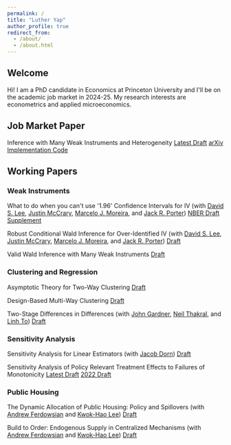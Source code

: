 ```yaml
---
permalink: /
title: "Luther Yap"
author_profile: true
redirect_from: 
  - /about/
  - /about.html
---
```


## Welcome

Hi! I am a PhD candidate in Economics at Princeton University and I'll be on the academic job market in 2024-25. My research interests are econometrics and applied microeconomics. 

## Job Market Paper
Inference with Many Weak Instruments and Heterogeneity [Latest Draft](https://lutheryap.github.io/files/mwiv_het_wp.pdf) [arXiv](https://arxiv.org/abs/2408.11193) [Implementation Code](https://github.com/lutheryap/mwivhet)

## Working Papers

### Weak Instruments
What to do when you can't use '1.96' Confidence Intervals for IV (with [David S. Lee](https://www.princeton.edu/~davidlee/), [Justin McCrary](https://www.law.columbia.edu/faculty/justin-mccrary), [Marcelo J. Moreira](https://sites.google.com/site/moreiramarceloj/), and [Jack R. Porter](https://users.ssc.wisc.edu/~jrporter/))
[NBER Draft](https://www.nber.org/papers/w31893) [Supplement](https://irs.princeton.edu/davidlee-supplementVTF)

Robust Conditional Wald Inference for Over-Identified IV (with [David S. Lee](https://www.princeton.edu/~davidlee/), [Justin McCrary](https://www.law.columbia.edu/faculty/justin-mccrary), [Marcelo J. Moreira](https://sites.google.com/site/moreiramarceloj/), and [Jack R. Porter](https://users.ssc.wisc.edu/~jrporter/))
[Draft](https://arxiv.org/abs/2311.15952)

Valid Wald Inference with Many Weak Instruments
[Draft](https://arxiv.org/abs/2311.15932)


### Clustering and Regression
Asymptotic Theory for Two-Way Clustering 
[Draft](https://arxiv.org/abs/2301.03805)

Design-Based Multi-Way Clustering 
[Draft](https://arxiv.org/abs/2309.01658)

Two-Stage Differences in Differences
(with [John Gardner](https://jrgcmu.github.io/), [Neil Thakral](https://neilthakral.github.io/), and [Linh To](https://linh.to/))
[Draft](https://neilthakral.github.io/files/papers/2sdd.pdf)


### Sensitivity Analysis
Sensitivity Analysis for Linear Estimators (with [Jacob Dorn](https://jacobdorn.info/)) 
[Draft](https://arxiv.org/abs/2309.06305)

Sensitivity Analysis of Policy Relevant Treatment Effects to Failures of Monotonicity
[Latest Draft](https://lutheryap.github.io/files/TEBounds_june2024_wp.pdf) [2022 Draft](https://dataspace.princeton.edu/handle/88435/dsp015d86p341p)


### Public Housing
The Dynamic Allocation of Public Housing: Policy and Spillovers
(with [Andrew Ferdowsian](https://ferdowsian.net/) and [Kwok-Hao Lee](https://kwokhao.io/))
[Draft](https://kwokhao.io/papers/btoPaper-IO.pdf)

Build to Order: Endogenous Supply in Centralized Mechanisms
(with [Andrew Ferdowsian](https://ferdowsian.net/) and [Kwok-Hao Lee](https://kwokhao.io/))
[Draft](https://ferdowsian.net/papers/BuildToOrderEndogenousSupply.pdf)
